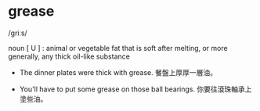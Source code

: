 # grease
 /ɡriːs/
 
 noun [ U ] : animal or vegetable fat that is soft after melting, or more generally, any thick oil-like substance
 
- The dinner plates were thick with grease.
餐盤上厚厚一層油。

- You'll have to put some grease on those ball bearings.
你要往滾珠軸承上塗些油。